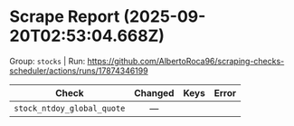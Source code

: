 # Scrape Report (2025-09-20T02:53:04.668Z)

Group: `stocks`  |  Run: https://github.com/AlbertoRoca96/scraping-checks-scheduler/actions/runs/17874346199

| Check | Changed | Keys | Error |
|---|:---:|:--|:--|
| `stock_ntdoy_global_quote` | — |  |  |
